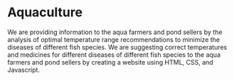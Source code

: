 # Aquaculture
We are providing information to the aqua farmers and pond sellers by the analysis of optimal temperature range recommendations to minimize the diseases of different fish species. We are suggesting correct temperatures and medicines for different diseases of different fish species to the aqua farmers and pond sellers by creating a website using HTML, CSS, and Javascript.
